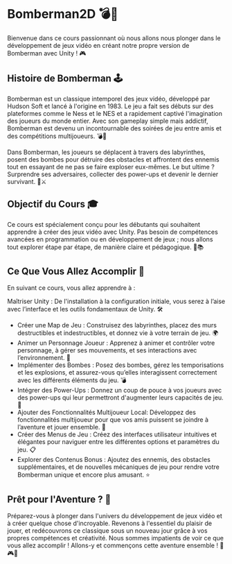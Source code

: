 # Bomberman2D 💣🎉

Bienvenue dans ce cours passionnant où nous allons nous plonger dans le développement de jeux vidéo en créant notre propre version de Bomberman avec Unity ! 🎮

## Histoire de Bomberman 🕹️

Bomberman est un classique intemporel des jeux vidéo, développé par Hudson Soft et lancé à l'origine en 1983. Le jeu a fait ses débuts sur des plateformes comme le Ness et le NES et a rapidement captivé l'imagination des joueurs du monde entier. Avec son gameplay simple mais addictif, Bomberman est devenu un incontournable des soirées de jeu entre amis et des compétitions multijoueurs. 💣🎉

Dans Bomberman, les joueurs se déplacent à travers des labyrinthes, posent des bombes pour détruire des obstacles et affrontent des ennemis tout en essayant de ne pas se faire exploser eux-mêmes. Le but ultime ? Surprendre ses adversaires, collecter des power-ups et devenir le dernier survivant. 🚀⚔️

## Objectif du Cours 🎓

Ce cours est spécialement conçu pour les débutants qui souhaitent apprendre à créer des jeux vidéo avec Unity. Pas besoin de compétences avancées en programmation ou en développement de jeux ; nous allons tout explorer étape par étape, de manière claire et pédagogique. 🏫📚

## Ce Que Vous Allez Accomplir 👾

En suivant ce cours, vous allez apprendre à :

Maîtriser Unity : De l'installation à la configuration initiale, vous serez à l’aise avec l’interface et les outils fondamentaux de Unity. 🛠️
- Créer une Map de Jeu : Construisez des labyrinthes, placez des murs destructibles et indestructibles, et donnez vie à votre terrain de jeu. 🌍
- Animer un Personnage Joueur : Apprenez à animer et contrôler votre personnage, à gérer ses mouvements, et ses interactions avec l’environnement. 🕺
- Implémenter des Bombes : Posez des bombes, gérez les temporisations et les explosions, et assurez-vous qu’elles interagissent correctement avec les différents éléments du jeu. 💣
- Intégrer des Power-Ups : Donnez un coup de pouce à vos joueurs avec des power-ups qui leur permettront d'augmenter leurs capacités de jeu. 🚀
- Ajouter des Fonctionnalités Multijoueur Local: Développez des fonctionnalités multijoueur pour que vos amis puissent se joindre à l’aventure et jouer ensemble. 👥
- Créer des Menus de Jeu : Créez des interfaces utilisateur intuitives et élégantes pour naviguer entre les différentes options et paramètres du jeu. 📋
- Explorer des Contenus Bonus : Ajoutez des ennemis, des obstacles supplémentaires, et de nouvelles mécaniques de jeu pour rendre votre Bomberman unique et encore plus amusant. ⭐

## Prêt pour l'Aventure ? 🌟

Préparez-vous à plonger dans l'univers du développement de jeux vidéo et à créer quelque chose d'incroyable. Revenons à l'essentiel du plaisir de jouer, et redécouvrons ce classique sous un nouveau jour grâce à vos propres compétences et créativité. Nous sommes impatients de voir ce que vous allez accomplir ! Allons-y et commençons cette aventure ensemble ! 🌟🎮🚀
